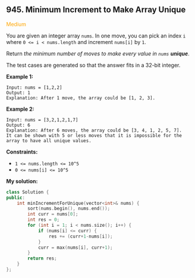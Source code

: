 ## 945. Minimum Increment to Make Array Unique
<span style="color:orange">Medium</span>

You are given an integer array `nums`. In one move, you can pick an index `i` where `0 <= i < nums.length` and increment `nums[i]` by `1`.

Return *the minimum number of moves to make every value in `nums` **unique***.

The test cases are generated so that the answer fits in a 32-bit integer.

 
**Example 1:**
```
Input: nums = [1,2,2]
Output: 1
Explanation: After 1 move, the array could be [1, 2, 3].
```
**Example 2:**
```
Input: nums = [3,2,1,2,1,7]
Output: 6
Explanation: After 6 moves, the array could be [3, 4, 1, 2, 5, 7].
It can be shown with 5 or less moves that it is impossible for the array to have all unique values.
```
 

**Constraints:**

+ `1 <= nums.length <= 10^5`
+ `0 <= nums[i] <= 10^5`

**My solution:**
```cpp
class Solution {
public:
    int minIncrementForUnique(vector<int>& nums) {
        sort(nums.begin(), nums.end());
        int curr = nums[0];
        int res = 0;
        for (int i = 1; i < nums.size(); i++) {
            if (nums[i] <= curr) {
                res += (curr+1-nums[i]);
            }
            curr = max(nums[i], curr+1);
        }
        return res;
    }
};
```
